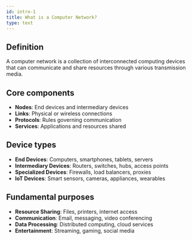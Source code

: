 ```yaml
---
id: intro-1
title: What is a Computer Network?
type: text
---
```

## Definition

A computer network is a collection of interconnected computing devices that can communicate and share resources through various transmission media.

## Core components

- **Nodes**: End devices and intermediary devices
- **Links**: Physical or wireless connections
- **Protocols**: Rules governing communication
- **Services**: Applications and resources shared

## Device types

- **End Devices**: Computers, smartphones, tablets, servers
- **Intermediary Devices**: Routers, switches, hubs, access points
- **Specialized Devices**: Firewalls, load balancers, proxies
- **IoT Devices**: Smart sensors, cameras, appliances, wearables

## Fundamental purposes

- **Resource Sharing**: Files, printers, internet access
- **Communication**: Email, messaging, video conferencing
- **Data Processing**: Distributed computing, cloud services
- **Entertainment**: Streaming, gaming, social media